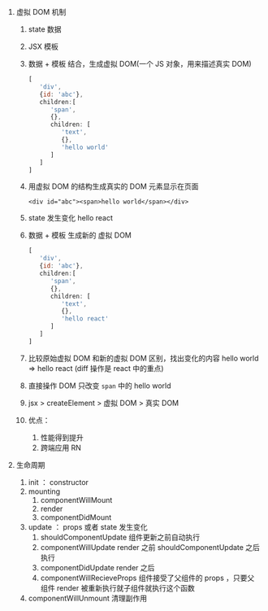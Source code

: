 1. 虚拟 DOM 机制

   1. state 数据
   2. JSX 模板
   3. 数据 + 模板 结合，生成虚拟 DOM(一个 JS 对象，用来描述真实 DOM)

      ```javascript
      [
         'div',
         {id: 'abc'},
         children:[
            'span',
            {},
            children: [
               'text',
               {},
               'hello world'
            ]
         ]
      ]
      ```

   4. 用虚拟 DOM 的结构生成真实的 DOM 元素显示在页面

      `<div id="abc"><span>hello world</span></div>`

   5. state 发生变化 hello react
   6. 数据 + 模板 生成新的 虚拟 DOM
      ```javascript
      [
         'div',
         {id: 'abc'},
         children:[
            'span',
            {},
            children: [
               'text',
               {},
               'hello react'
            ]
         ]
      ]
      ```
   7. 比较原始虚拟 DOM 和新的虚拟 DOM 区别，找出变化的内容 hello world => hello react (diff 操作是 react 中的重点)
   8. 直接操作 DOM 只改变 `span` 中的 hello world
   9. jsx > createElement > 虚拟 DOM > 真实 DOM
   10. 优点：
       1. 性能得到提升
       2. 跨端应用 RN

2. 生命周期
   1. init ： constructor
   2. mounting
      1. componentWillMount
      2. render
      3. componentDidMount
   3. update ： props 或者 state 发生变化
      1. shouldComponentUpdate 组件更新之前自动执行
      2. componentWillUpdate render 之前 shouldComponentUpdate 之后执行
      3. componentDidUpdate render 之后
      4. componentWillRecieveProps 组件接受了父组件的 props ，只要父组件 render 被重新执行就子组件就执行这个函数
   4. componentWillUnmount 清理副作用
